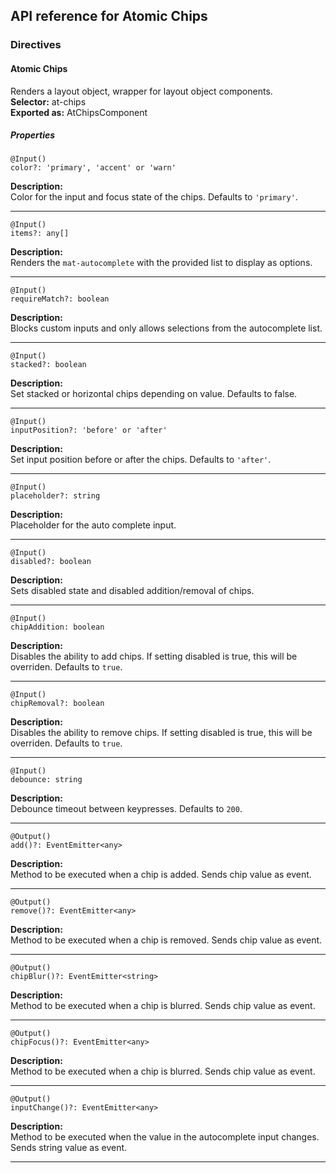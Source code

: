 ## API reference for Atomic Chips

### Directives

#### Atomic Chips
Renders a layout object, wrapper for layout object components.<br>
**Selector:** at-chips<br>
**Exported as:** AtChipsComponent<br>

##### Properties

`@Input()`<br>`color?: 'primary', 'accent' or 'warn'`

**Description:**<br>
Color for the input and focus state of the chips. Defaults to `'primary'`.   

---

`@Input()`<br>`items?: any[]`

**Description:**<br>
Renders the `mat-autocomplete` with the provided list to display as options.

---

`@Input()`<br>`requireMatch?: boolean`

**Description:**<br>
Blocks custom inputs and only allows selections from the autocomplete list. 

---

`@Input()`<br>`stacked?: boolean`

**Description:**<br>
Set stacked or horizontal chips depending on value. Defaults to false. 

---

`@Input()`<br>`inputPosition?: 'before' or 'after'`

**Description:**<br>
Set input position before or after the chips. Defaults to `'after'`. 

---

`@Input()`<br>`placeholder?: string`

**Description:**<br>
Placeholder for the auto complete input.

---

`@Input()`<br>`disabled?: boolean`

**Description:**<br>
Sets disabled state and disabled addition/removal of chips.

---

`@Input()`<br>`chipAddition: boolean` 

**Description:**<br>
Disables the ability to add chips. If setting disabled is true, this will be overriden. Defaults to `true`.

---

`@Input()`<br>`chipRemoval?: boolean`

**Description:**<br>
Disables the ability to remove chips. If setting disabled is true, this will be overriden. Defaults to `true`.

---

`@Input()`<br>`debounce: string` 

**Description:**<br>
Debounce timeout between keypresses. Defaults to `200`.

---

`@Output()`<br>`add()?: EventEmitter<any>`  

**Description:**<br>
Method to be executed when a chip is added. Sends chip value as event.

---

`@Output()`<br>`remove()?: EventEmitter<any>`  

**Description:**<br>
Method to be executed when a chip is removed. Sends chip value as event.

---

`@Output()`<br>`chipBlur()?: EventEmitter<string>`  

**Description:**<br>
Method to be executed when a chip is blurred. Sends chip value as event.

---

`@Output()`<br>`chipFocus()?: EventEmitter<any>`  

**Description:**<br>
Method to be executed when a chip is blurred. Sends chip value as event.

---

`@Output()`<br>`inputChange()?: EventEmitter<any>`  

**Description:**<br>
Method to be executed when the value in the autocomplete input changes. Sends string value as event.

---
